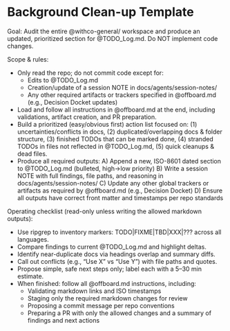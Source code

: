 <!-- markdownlint-disable MD003 MD022 -->
<!-- markdownlint-disable MD041 -->
<!-- markdownlint-disable MD025 -->
<!-- markdownlint-disable MD041 -->

# Background Clean-up Template

Goal: Audit the entire @withco-general/ workspace and produce an updated, prioritized
section for @TODO_Log.md. Do NOT implement code changes.

Scope & rules:

- Only read the repo; do not commit code except for:
  - Edits to @TODO_Log.md
  - Creation/update of a session NOTE in docs/agents/session-notes/
  - Any other required artifacts or trackers specified in @offboard.md (e.g., Decision Docket updates)
- Load and follow all instructions in @offboard.md at the end, including validations, artifact creation, and PR preparation.
- Build a prioritized (easy/obvious first) action list focused on:
  (1) uncertainties/conflicts in docs,
  (2) duplicated/overlapping docs & folder structure,
  (3) finished TODOs that can be marked done,
  (4) stranded TODOs in files not reflected in @TODO_Log.md,
  (5) quick cleanups & dead files.
- Produce all required outputs:
  A) Append a new, ISO-8601 dated section to @TODO_Log.md (bulleted, high→low priority)
  B) Write a session NOTE with full findings, file paths, and reasoning in docs/agents/session-notes/
  C) Update any other global trackers or artifacts as required by @offboard.md (e.g., Decision Docket)
  D) Ensure all outputs have correct front matter and timestamps per repo standards

Operating checklist (read-only unless writing the allowed markdown outputs):

- Use ripgrep to inventory markers: TODO|FIXME|TBD|XXX|\?\?\? across all languages.
- Compare findings to current @TODO_Log.md and highlight deltas.
- Identify near-duplicate docs via headings overlap and summary diffs.
- Call out conflicts (e.g., “Use X” vs “Use Y”) with file paths and quotes.
- Propose simple, safe next steps only; label each with a 5–30 min estimate.
- When finished: follow all @offboard.md instructions, including:
  - Validating markdown links and ISO timestamps
  - Staging only the required markdown changes for review
  - Proposing a commit message per repo conventions
  - Preparing a PR with only the allowed changes and a summary of findings and next actions
